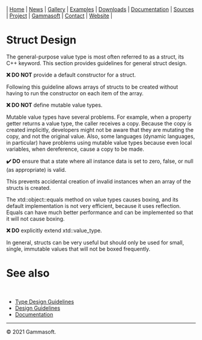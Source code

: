 | [Home](home.md) | [News](news.md) | [Gallery](gallery.md) | [Examples](examples.md) | [Downloads](downloads.md) | [Documentation](documentation.md) | [Sources](https://github.com/gammasoft71/xtd) | [Project](https://sourceforge.net/projects/xtdpro/) | [Gammasoft](gammasoft.md)  | [Contact](contact.md) | [Website](https://gammasoft71.wixsite.com/xtdpro) |

# Struct Design

The general-purpose value type is most often referred to as a struct, its C++ keyword. This section provides guidelines for general struct design.

**❌ DO NOT** provide a default constructor for a struct.

Following this guideline allows arrays of structs to be created without having to run the constructor on each item of the array.

**❌ DO NOT** define mutable value types.

Mutable value types have several problems. For example, when a property getter returns a value type, the caller receives a copy. Because the copy is created implicitly, developers might not be aware that they are mutating the copy, and not the original value. Also, some languages (dynamic languages, in particular) have problems using mutable value types because even local variables, when dereference, cause a copy to be made.

**✔️ DO** ensure that a state where all instance data is set to zero, false, or null (as appropriate) is valid.

This prevents accidental creation of invalid instances when an array of the structs is created.

The xtd::object::equals method on value types causes boxing, and its default implementation is not very efficient, because it uses reflection. Equals can have much better performance and can be implemented so that it will not cause boxing.

**❌ DO** explicitly extend xtd::value_type.

In general, structs can be very useful but should only be used for small, single, immutable values that will not be boxed frequently.

# See also
​
* [Type Design Guidelines](type_design_guidelines.md)
* [Design Guidelines](design_guidelines.md)
* [Documentation](documentation.md)

______________________________________________________________________________________________

© 2021 Gammasoft.
